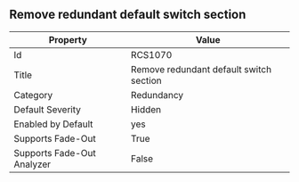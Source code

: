 ## Remove redundant default switch section

Property | Value
--- | --- 
Id | RCS1070
Title | Remove redundant default switch section
Category | Redundancy
Default Severity | Hidden
Enabled by Default | yes
Supports Fade-Out | True
Supports Fade-Out Analyzer | False
